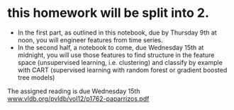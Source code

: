  # this homework will be split into 2. 
 * In the first part, as outlined in this notebook, due by Thursday 9th at noon, you will engineer features from time series. 
 * In the second half, a notebook to come, due Wednesday 15th at midnight, you will use those features to find structure in the feature space (unsupervised learning, i.e. clustering) and classify by example with CART (supervised learning with random forest or gradient boosted tree models)
 
 The assigned reading is due Wednesday 15th www.vldb.org/pvldb/vol12/p1762-paparrizos.pdf

